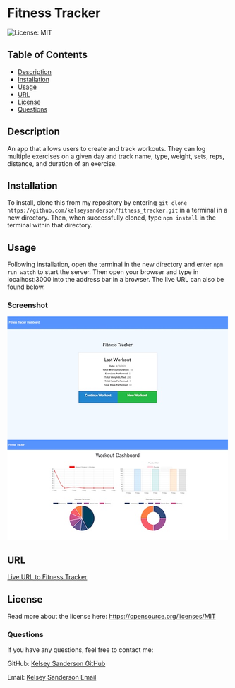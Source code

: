# Fitness Tracker

![License: MIT](https://img.shields.io/badge/License-MIT-yellow.svg)

## Table of Contents
* [Description](README.md#Description)
* [Installation](README.md#Installation)
* [Usage](README.md#Usage)
* [URL](README.md#URL)
* [License](README.md#License)
* [Questions](README.md#Questions)

## Description
An app that allows users to create and track workouts. They can log multiple exercises on a given day and track name, type, weight, sets, reps, distance, and duration of an exercise.


## Installation
To install, clone this from my repository by entering `git clone https://github.com/kelseysanderson/fitness_tracker.git` in a terminal in a new directory. Then, when successfully cloned, type `npm install` in the terminal within that directory.

## Usage
Following installation, open the terminal in the new directory and enter `npm run watch` to start the server. Then open your browser and type in localhost:3000 into the address bar in a browser. The live URL can also be found below.

### Screenshot 
![Screenshot of Fitness Tracker](./public/images/main-page.jpg)
![Screenshot of Fitness Tracker](./public/images/stats-page.jpg)

## URL
[Live URL to Fitness Tracker](https://fitness-tracker-ksanderson.herokuapp.com/?id=608ce0cc3099fd00159ae30f)

## License
Read more about the license here:
https://opensource.org/licenses/MIT

### Questions
If you have any questions, feel free to contact me:

GitHub: [Kelsey Sanderson GitHub](https://github.com/kelseysanderson)

Email:  [Kelsey Sanderson Email](mailto:kelseymonica@gmail.com)
